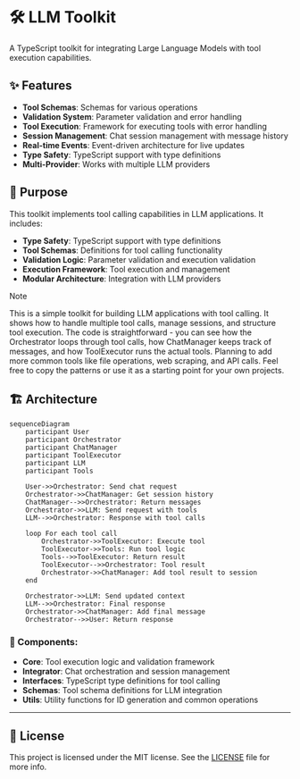 # 🛠️ LLM Toolkit

A TypeScript toolkit for integrating Large Language Models with tool execution capabilities.

## ✨ Features

- **Tool Schemas**: Schemas for various operations
- **Validation System**: Parameter validation and error handling
- **Tool Execution**: Framework for executing tools with error handling
- **Session Management**: Chat session management with message history
- **Real-time Events**: Event-driven architecture for live updates
- **Type Safety**: TypeScript support with type definitions
- **Multi-Provider**: Works with multiple LLM providers

## 🎯 Purpose

This toolkit implements tool calling capabilities in LLM applications. It includes:

- **Type Safety**: TypeScript support with type definitions
- **Tool Schemas**: Definitions for tool calling functionality
- **Validation Logic**: Parameter validation and execution validation
- **Execution Framework**: Tool execution and management
- **Modular Architecture**: Integration with LLM providers

> [!NOTE]
> This is a simple toolkit for building LLM applications with tool calling. It shows how to handle multiple tool calls, manage sessions, and structure tool execution. The code is straightforward - you can see how the Orchestrator loops through tool calls, how ChatManager keeps track of messages, and how ToolExecutor runs the actual tools. Planning to add more common tools like file operations, web scraping, and API calls. Feel free to copy the patterns or use it as a starting point for your own projects.

## 🏗️ Architecture

```mermaid
sequenceDiagram
    participant User
    participant Orchestrator
    participant ChatManager
    participant ToolExecutor
    participant LLM
    participant Tools

    User->>Orchestrator: Send chat request
    Orchestrator->>ChatManager: Get session history
    ChatManager-->>Orchestrator: Return messages
    Orchestrator->>LLM: Send request with tools
    LLM-->>Orchestrator: Response with tool calls

    loop For each tool call
        Orchestrator->>ToolExecutor: Execute tool
        ToolExecutor->>Tools: Run tool logic
        Tools-->>ToolExecutor: Return result
        ToolExecutor-->>Orchestrator: Tool result
        Orchestrator->>ChatManager: Add tool result to session
    end

    Orchestrator->>LLM: Send updated context
    LLM-->>Orchestrator: Final response
    Orchestrator->>ChatManager: Add final message
    Orchestrator-->>User: Return response
```

### **🧩 Components:**
- **Core**: Tool execution logic and validation framework
- **Integrator**: Chat orchestration and session management
- **Interfaces**: TypeScript type definitions for tool calling
- **Schemas**: Tool schema definitions for LLM integration
- **Utils**: Utility functions for ID generation and common operations

---

## 📄 License

This project is licensed under the MIT license. See the [LICENSE](LICENSE) file for more info.